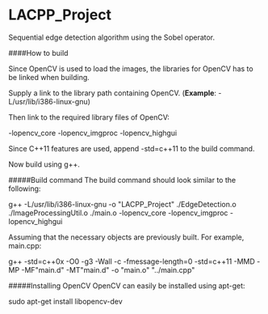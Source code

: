 LACPP_Project
=============
Sequential edge detection algorithm using the Sobel operator.

####How to build

Since OpenCV is used to load the images, the libraries for OpenCV has to be linked when building.

Supply a link to the library path containing OpenCV. (**Example**: -L/usr/lib/i386-linux-gnu)

Then link to the required library files of OpenCV:

-lopencv_core -lopencv_imgproc -lopencv_highgui

Since C++11 features are used, append -std=c++11 to the build command.

Now build using g++.

#####Build command
The build command should look similar to the following:

g++ -L/usr/lib/i386-linux-gnu -o "LACPP_Project"  ./EdgeDetection.o ./ImageProcessingUtil.o ./main.o   -lopencv_core -lopencv_imgproc -lopencv_highgui

Assuming that the necessary objects are previously built. For example, main.cpp:

g++ -std=c++0x -O0 -g3 -Wall -c -fmessage-length=0 -std=c++11 -MMD -MP -MF"main.d" -MT"main.d" -o "main.o" "../main.cpp"

#####Installing OpenCV
OpenCV can easily be installed using apt-get:

sudo apt-get install libopencv-dev
